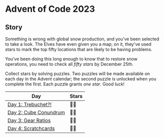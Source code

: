 # Advent of Code 2023

## Story

Something is wrong with global snow production, and you've been selected to take a look. The Elves have even given you a map; on it, they've used stars to mark the top fifty locations that are likely to be having problems.

You've been doing this long enough to know that to restore snow operations, you need to check all _fifty stars_ by December 25th.

Collect stars by solving puzzles. Two puzzles will be made available on each day in the Advent calendar; the second puzzle is unlocked when you complete the first. Each puzzle grants _one star_. Good luck!

| Day                                  | Stars |
| ------------------------------------ | ----- |
| [Day 1: Trebuchet?!](./src/day01)    | 🌟🌟  |
| [Day 2: Cube Conundrum](./src/day02) | 🌟🌟  |
| [Day 3: Gear Ratios](./src/day03)    | 🌟🌟  |
| [Day 4: Scratchcards](./src/day04)   | 🌟🌟  |
